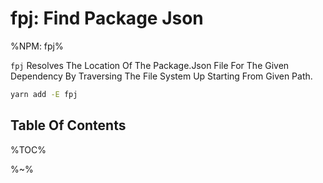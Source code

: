 # fpj: **Find Package Json**

%NPM: fpj%

`fpj` Resolves The Location Of The Package.Json File For The Given Dependency By Traversing The File System Up Starting From Given Path.

```sh
yarn add -E fpj
```

## Table Of Contents

%TOC%

%~%